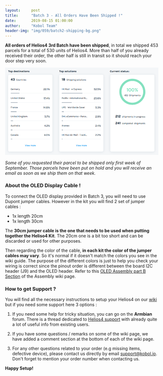 ```yaml
---
layout:     post
title:      "Batch 3 - All Orders Have Been Shipped !"
date:       2019-08-15 01:00:00
author:     "Kobol Team"
header-img: "img/059/batch2-shipping-bg.png"
---
```


**All orders of Helios4 3rd Batch have been shipped**, in total we shipped 453 parcels for a total of 530 units of Helios4. More than half of you already received their order, the other half is still in transit so it should reach your door step very soon.

![Helios4 Fulfillment](/img/059/fulfillment.png)

*Some of you requested their parcel to be shipped only first week of September. Those parcels have been put on hold and you will receive an email as soon as we ship them on that week.*

### About the OLED Display Cable !

To connect the OLED display provided in Batch 3, you will need to use Dupont jumper cables. However in the kit you will find 2 set of jumper cables :

* 1x length 20cm
* 1x length 30cm

The **30cm jumper cable is the one that needs to be used when putting together the Heliso4 Kit**. The 20cm one is a bit too short and can be discarded or used for other purposes.

Then regarding the color of the cable, **in each kit the color of the jumper cables may vary**. So it's normal if it doesn't match the colors you see in the wiki guide. The purpose of the different colors is just to help you check your wiring is correct since the pinout order is different between the board I2C header (J9) and the OLED header. Refer to this [OLED Assembly part B Section](https://wiki.kobol.io/kit/#oled-display-part-b) of the Assembly wiki page.

### How to get Support ?

You will find all the necessary instructions to setup your Helios4 on our [wiki](https://wiki.kobol.io/#where-to-start) but if you need some support here 3 options :

1. If you need some help for tricky situation, you can go on the **Armbian** forum. There is a thread dedicated to [Helios4 support](https://forum.armbian.com/topic/6033-helios4-support/) with already quite a lot of useful info from existing users.

2. If you have some questions / remarks on some of the wiki page, we have added a comment section at the bottom of each of the wiki page.

3. For any other questions related to your order (e.g missing items, defective device), please contact us directly by email <support@kobol.io>. Don't forget to mention your order number when contacting us.

**Happy Setup!**
